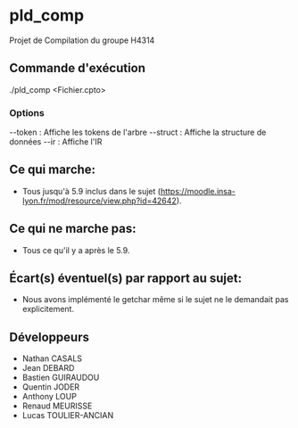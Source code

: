 # pld_comp
Projet de Compilation du groupe H4314

## Commande d'exécution
./pld_comp <Fichier.cpto> <options>

### Options
--token     : Affiche les tokens de l'arbre
--struct    : Affiche la structure de données
--ir        : Affiche l'IR

## Ce qui marche:
- Tous jusqu'à 5.9 inclus dans le sujet (https://moodle.insa-lyon.fr/mod/resource/view.php?id=42642).

## Ce qui ne marche pas:
- Tous ce qu'il y a après le 5.9.

## Écart(s) éventuel(s) par rapport au sujet:
- Nous avons implémenté le getchar même si le sujet ne le demandait pas explicitement.

## Développeurs
- Nathan CASALS
- Jean DEBARD
- Bastien GUIRAUDOU
- Quentin JODER
- Anthony LOUP
- Renaud MEURISSE
- Lucas TOULIER-ANCIAN


